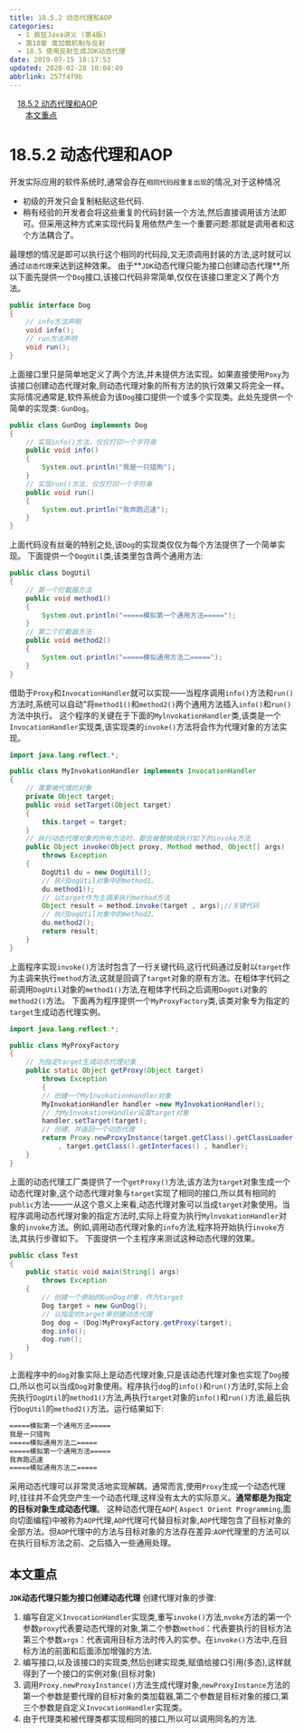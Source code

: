 ```yaml
---
title: 18.5.2 动态代理和AOP
categories: 
  - 1 疯狂Java讲义 (第4版)
  - 第18章 类加载机制与反射
  - 18.5 使用反射生成JDK动态代理
date: 2019-07-15 18:17:53
updated: 2020-02-28 10:04:49
abbrlink: 257f4f9b
---
```

<div id='my_toc'><a href="/JavaReadingNotes/257f4f9b/#18-5-2-动态代理和AOP" class="header_1">18.5.2 动态代理和AOP</a>&nbsp;<br><a href="/JavaReadingNotes/257f4f9b/#本文重点" class="header_2">本文重点</a>&nbsp;<br></div>
<style>.header_1{margin-left: 1em;}.header_2{margin-left: 2em;}.header_3{margin-left: 3em;}.header_4{margin-left: 4em;}.header_5{margin-left: 5em;}.header_6{margin-left: 6em;}</style>
<!--more-->
<script>if (navigator.platform.search('arm')==-1){document.getElementById('my_toc').style.display = 'none';}var e,p = document.getElementsByTagName('p');while (p.length>0) {e = p[0];e.parentElement.removeChild(e);}</script>

<!--end-->
# 18.5.2 动态代理和AOP #
开发实际应用的软件系统时,通常会存在`相同代码段重复出现`的情况,对于这种情况
- 初级的开发只会复制粘贴这些代码.
- 稍有经验的开发者会将这些重复的代码封装一个方法,然后直接调用该方法即可。但采用这种方式来实现代码复用依然产生一个重要问题:那就是调用者和这个方法耦合了。

最理想的情况是即可以执行这个相同的代码段,又无须调用封装的方法,这时就可以通过`动态代理`来达到这种效果。
由于**`JDK`动态代理只能为接口创建动态代理**,所以下面先提供一个`Dog`接口,该接口代码非常简单,仅仅在该接口里定义了两个方法。
```java
public interface Dog
{
    // info方法声明
    void info();
    // run方法声明
    void run();
}
```
上面接口里只是简单地定义了两个方法,并未提供方法实现。如果直接使用`Poxy`为该接口创建动态代理对象,则动态代理对象的所有方法的执行效果又将完全一样。实际情况通常是,软件系统会为该`Dog`接口提供一个或多个实现类。此处先提供一个简单的实现类: `GunDog`。
```java
public class GunDog implements Dog
{
    // 实现info()方法，仅仅打印一个字符串
    public void info()
    {
        System.out.println("我是一只猎狗");
    }
    // 实现run()方法，仅仅打印一个字符串
    public void run()
    {
        System.out.println("我奔跑迅速");
    }
}
```
上面代码没有丝毫的特别之处,该`Dog`的实现类仅仅为每个方法提供了一个简单实现。
下面提供一个`DogUtil`类,该类里包含两个通用方法:
```java
public class DogUtil
{
    // 第一个拦截器方法
    public void method1()
    {
        System.out.println("=====模拟第一个通用方法=====");
    }
    // 第二个拦截器方法
    public void method2()
    {
        System.out.println("=====模拟通用方法二=====");
    }
}
```
借助于`Proxy`和`InvocationHandler`就可以实现——当程序调用`info()`方法和`run()`方法时,系统可以自动"将`method1()`和`method2()`两个通用方法插入`info()`和`run()`方法中执行。
这个程序的关键在于下面的`MylnvokationHandler`类,该类是一个`InvocationHandler`实现类,该实现类的`invoke()`方法将会作为代理对象的方法实现。
```java
import java.lang.reflect.*;

public class MyInvokationHandler implements InvocationHandler
{
    // 需要被代理的对象
    private Object target;
    public void setTarget(Object target)
    {
        this.target = target;
    }
    // 执行动态代理对象的所有方法时，都会被替换成执行如下的invoke方法
    public Object invoke(Object proxy, Method method, Object[] args)
        throws Exception
    {
        DogUtil du = new DogUtil();
        // 执行DogUtil对象中的method1。
        du.method1();
        // 以target作为主调来执行method方法
        Object result = method.invoke(target , args);//关键代码
        // 执行DogUtil对象中的method2。
        du.method2();
        return result;
    }
}
```
上面程序实现`invoke()`方法时包含了一行关键代码,这行代码通过反射以`target`作为主调来执行`method`方法,这就是回调了`target`对象的原有方法。在粗体字代码之前调用`DogUtil`对象的`method1()`方法,在粗体字代码之后调用`DogUti`对象的`method2()`方法。
下面再为程序提供一个`MyProxyFactory`类,该类对象专为指定的`target`生成动态代理实例。
```java
import java.lang.reflect.*;

public class MyProxyFactory
{
    // 为指定target生成动态代理对象
    public static Object getProxy(Object target)
        throws Exception
        {
        // 创建一个MyInvokationHandler对象
        MyInvokationHandler handler =new MyInvokationHandler();
        // 为MyInvokationHandler设置target对象
        handler.setTarget(target);
        // 创建、并返回一个动态代理
        return Proxy.newProxyInstance(target.getClass().getClassLoader()
            , target.getClass().getInterfaces() , handler);
    }
}
```
上面的动态代理工厂类提供了一个`getProxy()`方法,该方法为`target`对象生成一个动态代理对象,这个动态代理对象与`target`实现了相同的接口,所以具有相同的`public`方法——一从这个意义上来看,动态代理对象可以当成`target`对象使用。当程序调用动态代理对象的指定方法时,实际上将变为执行`MylnvokationHandler`对象的`invoke`方法。例如,调用动态代理对象的`info`方法,程序将开始执行`invoke`方法,其执行步骤如下。
下面提供一个主程序来测试这种动态代理的效果。
```java
public class Test
{
    public static void main(String[] args)
        throws Exception
    {
        // 创建一个原始的GunDog对象，作为target
        Dog target = new GunDog();
        // 以指定的target来创建动态代理
        Dog dog = (Dog)MyProxyFactory.getProxy(target);
        dog.info();
        dog.run();
    }
}
```
上面程序中的`dog`对象实际上是动态代理对象,只是该动态代理对象也实现了`Dog`接口,所以也可以当成`Dog`对象使用。程序执行`dog`的`info()`和`run()`方法时,实际上会先执行`DogUtil`的`method1()`方法,再执行`target`对象的`info()`和`run()`方法,最后执行`DogUtil`的`method2()`方法。运行结果如下:
```cmd
=====模拟第一个通用方法=====
我是一只猎狗
=====模拟通用方法二=====
=====模拟第一个通用方法=====
我奔跑迅速
=====模拟通用方法二=====
```
采用动态代理可以非常灵活地实现解耦。通常而言,使用`Proxy`生成一个动态代理时,往往并不会凭空产生一个动态代理,这样没有太大的实际意义。**通常都是为指定的目标对象生成动态代理**。
这种动态代理在`AOP`( `Aspect Orient Programming`,面向切面编程)中被称为`AOP`代理,`AOP`代理可代替目标对象,`AOP`代理包含了目标对象的全部方法。但`AOP`代理中的方法与目标对象的方法存在差异:`AOP`代理里的方法可以在执行目标方法之前、之后插入一些通用处理。

<!--SSTStart-->
## 本文重点 ##
**`JDK`动态代理只能为接口创建动态代理**
创建代理对象的步骤:
1. 编写自定义`InvocationHandler`实现类,重写`invoke()`方法,`nvoke`方法的第一个参数`proxy`代表要动态代理的对象,第二个参数`method`：代表要执行的目标方法第三个参数`args`：代表调用目标方法时传入的实参。在`invoke()`方法中,在目标方法的前面和后面添加增强的方法.
2. 编写接口,以及该接口的实现类,然后创建实现类,赋值给接口引用(多态),这样就得到了一个接口的实例对象(目标对象)
3. 调用`Proxy.newProxyInstance()`方法生成代理对象,`newProxyInstance`方法的第一个参数是要代理的目标对象的类加载器,第二个参数是目标对象的接口,第三个参数是自定义`InvocationHandler`实现类。
3. 由于代理类和被代理类都实现相同的接口,所以可以调用同名的方法.
<!--SSTStop-->


